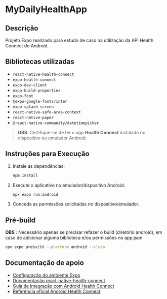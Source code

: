 # MyDailyHealthApp

## Descrição

Projeto Expo realizado para estudo de caso na utilização da API Health Connect do Android.

## Bibliotecas utilizadas

- `react-native-health-connect`
- `expo-health-connect`
- `expo-dev-client`
- `expo-build-properties`
- `expo-font`
- `@expo-google-fonts/inter`
- `expo-splash-screen`
- `react-native-safe-area-context`
- `react-native-paper`
- `@react-native-community/datetimepicker`

> **OBS**: Certifique-se de ter o app **Health Connect** instalado no dispositivo ou emulador Android.

## Instruções para Execução

1. Instale as dependências:
   ```bash
   npm install
   ```
2. Execute o aplicativo no emulador/dispositivo Android:
   ```bash
   npx expo run:android
   ```
3. Conceda as permissões solicitadas no dispositivo/emulador.

## Pré-build
**OBS** : Necessário apenas se precisar refazer o build (diretório android), em caso de adicionar alguma biblioteca e/ou permissões no app.json

```bash
npx expo prebuild --platform android --clean
```

## Documentação de apoio
- [Configuração do ambiente Expo](https://docs.expo.dev/get-started/set-up-your-environment/?platform=android&device=simulated&mode=development-build&buildEnv=local)
- [Documentação react-native-health-connect](https://matinzd.github.io/react-native-health-connect/docs/intro)
- [Guia de integração com Android Health Connect](https://www.notjust.dev/projects/step-counter/android-health-connect)
- [Referência oficial Android Health Connect](https://developer.android.com/reference/android/health/connect/package-summary)